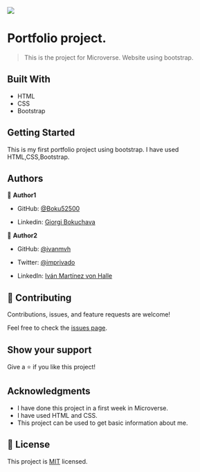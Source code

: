 ![](https://img.shields.io/badge/Microverse-blueviolet)

# Portfolio project.

> This is the project for Microverse. Website using bootstrap.
## Built With

- HTML
- CSS
- Bootstrap


## Getting Started

This is my first portfolio project using bootstrap.
I have used HTML,CSS,Bootstrap.



## Authors

👤 **Author1**

- GitHub: [@Boku52500](https://github.com/Boku52500)

- Linkedin: [Giorgi Bokuchava](https://www.linkedin.com/in/giorgi-bokuchava-430252240/)

👤 **Author2**

- GitHub: [@ivanmvh](https://github.com/ivanmvh)

- Twitter: [@imprivado](https://twitter.com/imprivado)

- LinkedIn: [Iván Martínez von Halle](https://www.linkedin.com/in/ivan-martinez-von-halle/)




## 🤝 Contributing

Contributions, issues, and feature requests are welcome!

Feel free to check the [issues page](../../issues/).

## Show your support

Give a ⭐️ if you like this project!

## Acknowledgments

- I have done this project in a first week in Microverse.
- I have used HTML and CSS.
- This project can be used to get basic information about me.

## 📝 License

This project is [MIT](./LICENSE) licensed.
